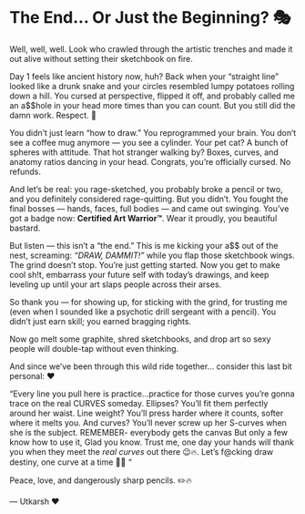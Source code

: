 # The End... Or Just the Beginning? 🎭

Well, well, well. Look who crawled through the artistic trenches and made it out alive without setting their sketchbook on fire.

Day 1 feels like ancient history now, huh? Back when your “straight line” looked like a drunk snake and your circles resembled lumpy potatoes rolling down a hill. You cursed at perspective, flipped it off, and probably called me an a$$hole in your head more times than you can count. But you still did the damn work. Respect. 👏

You didn’t just learn “how to draw.” You reprogrammed your brain. You don’t see a coffee mug anymore — you see a cylinder. Your pet cat? A bunch of spheres with attitude. That hot stranger walking by? Boxes, curves, and anatomy ratios dancing in your head. Congrats, you’re officially cursed. No refunds.

And let’s be real: you rage-sketched, you probably broke a pencil or two, and you definitely considered rage-quitting. But you didn’t. You fought the final bosses — hands, faces, full bodies — and came out swinging. You’ve got a badge now: **Certified Art Warrior™**. Wear it proudly, you beautiful bastard.

But listen — this isn’t a “the end.” This is me kicking your a$$ out of the nest, screaming: *“DRAW, DAMMIT!”* while you flap those sketchbook wings. The grind doesn’t stop. You’re just getting started. Now you get to make cool sh!t, embarrass your future self with today’s drawings, and keep leveling up until your art slaps people across their arses.

So thank you — for showing up, for sticking with the grind, for trusting me (even when I sounded like a psychotic drill sergeant with a pencil). You didn’t just earn skill; you earned bragging rights.

Now go melt some graphite, shred sketchbooks, and drop art so sexy people will double-tap without even thinking.

And since we’ve been through this wild ride together… consider this last bit personal: ❤️

“Every line you pull here is practice…practice for those curves you’re gonna trace on the real CURVES someday. Ellipses? You’ll fit them perfectly around her waist. Line weight? You’ll press harder where it counts, softer where it melts you. And curves? You’ll never screw up her S-curves when she is the subject. REMEMBER- everybody gets the canvas But only a few know how to use it, Glad you know. Trust me, one day your hands will thank you when they meet the *real curves* out there 😉🔥. Let’s f@cking draw destiny, one curve at a time 💋🔥 “

Peace, love, and dangerously sharp pencils. ✏️🔥

— Utkarsh ❤️